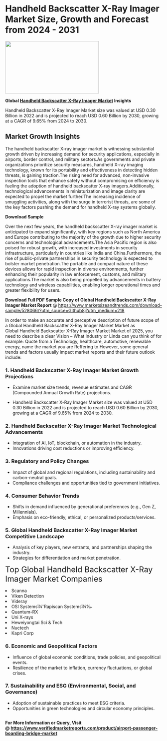 <H1>Handheld Backscatter X-Ray Imager Market Size, Growth and Forecast from 2024 - 2031</H1><img class="aligncenter size-medium wp-image-584254" src="https://thirdeyenews.in/wp-content/uploads/2024/09/Global-Market-Research-300x168.jpeg" alt="" width="300" height="168" /><p><strong>Global&nbsp;<a href="https://www.marketsizeandtrends.com/download-sample/528066/?utm_source=Github8j?utm_medium=218">Handheld Backscatter X-Ray Imager Market</a> Insights</strong></p><p>Handheld Backscatter X-Ray Imager Market size was valued at USD 0.30 Billion in 2022 and is projected to reach USD 0.60 Billion by 2030, growing at a CAGR of 9.65% from 2024 to 2030.</p><p><h2>Market Growth Insights</h2> <p>The handheld backscatter X-ray imager market is witnessing substantial growth driven by increasing demand for security applications, especially in airports, border control, and military sectors.As governments and private organizations prioritize security measures, handheld X-ray imaging technology, known for its portability and effectiveness in detecting hidden threats, is gaining traction.The rising need for advanced, non-invasive inspection tools that enhance safety without compromising on efficiency is fueling the adoption of handheld backscatter X-ray imagers.Additionally, technological advancements in miniaturization and image clarity are expected to propel the market further.The increasing incidence of smuggling activities, along with the surge in terrorist threats, are some of the key factors pushing the demand for handheld X-ray systems globally.</p> <p><strong>Download Sample</strong></p> <p>Over the next few years, the handheld backscatter X-ray imager market is anticipated to expand significantly, with key regions such as North America and Europe contributing to the majority of the growth due to higher security concerns and technological advancements.The Asia Pacific region is also poised for robust growth, with increased investments in security infrastructure, particularly in countries like India and China.Furthermore, the rise of public-private partnerships in security technology is expected to bolster market penetration.The portable and compact nature of these devices allows for rapid inspection in diverse environments, further enhancing their popularity in law enforcement, customs, and military applications.The market is also being propelled by advancements in battery technology and wireless capabilities, enabling longer operational times and greater flexibility for users.<p><span class=""><strong>Download Full PDF Sample Copy of Global Handheld Backscatter X-Ray Imager Market Report</strong> @ <a href="https://www.marketsizeandtrends.com/download-sample/528066/?utm_source=Github8j?utm_medium=218" target="_blank">https://www.marketsizeandtrends.com/download-sample/528066/?utm_source=Github8j?utm_medium=218</a></span></p><p>In order to make an accurate and perceptive description of future scope of a Global&nbsp;Handheld Backscatter X-Ray Imager Market Market as Global&nbsp;Handheld Backscatter X-Ray Imager Market Market of 2025, you need to describe a clear Vision &ndash; What Industry or Linda can you think of for example: Quote from a Technology, healthcare, automotive, renewable energy, name the market you are Reffering to.However, some general trends and factors usually impact market reports and their future outlook include:</p><h3>1.&nbsp;<strong>Handheld Backscatter X-Ray Imager Market Growth Projections</strong></h3><ul><li>Examine market size trends, revenue estimates and CAGR (Compounded Annual Growth Rate) projections.</li><li><p>Handheld Backscatter X-Ray Imager Market size was valued at USD 0.30 Billion in 2022 and is projected to reach USD 0.60 Billion by 2030, growing at a CAGR of 9.65% from 2024 to 2030.</p></li></ul><h3>2.&nbsp;<strong>Handheld Backscatter X-Ray Imager Market Technological Advancements</strong></h3><ul><li>Integration of AI, IoT, blockchain, or automation in the industry.</li><li>Innovations driving cost reductions or improving efficiency.</li></ul><h3>3.&nbsp;<strong>Regulatory and Policy Changes</strong></h3><ul><li>Impact of global and regional regulations, including sustainability and carbon-neutral goals.</li><li>Compliance challenges and opportunities tied to government initiatives.</li></ul><h3>4.&nbsp;<strong>Consumer Behavior Trends</strong></h3><ul><li>Shifts in demand influenced by generational preferences (e.g., Gen Z, Millennials).</li><li>Emphasis on eco-friendly, ethical, or personalized products/services.</li></ul><h3>5.&nbsp;<strong>Global Handheld Backscatter X-Ray Imager Market Competitive Landscape</strong></h3><ul><li>Analysis of key players, new entrants, and partnerships shaping the industry.</li><li>Strategies for differentiation and market penetration.</li></ul><p data-pm-slice="1 1 []"><span style="color: inherit; font-family: inherit; font-size: 25px;">Top Global Handheld Backscatter X-Ray Imager Market Companies</span></p><div class="" data-test-id=""><p><li>Scanna</li><li> Viken Detection</li><li> Videray</li><li> OSI Systemsï¼ˆRapiscan Systemsï¼‰</li><li> Quantum-RX</li><li> Uni X-rays</li><li> Heweiyongtai Sci & Tech</li><li> Nuctech</li><li> Kapri Corp</li></p></div><h3>6.&nbsp;<strong>Economic and Geopolitical Factors</strong></h3><ul><li>Influence of global economic conditions, trade policies, and geopolitical events.</li><li>Resilience of the market to inflation, currency fluctuations, or global crises.</li></ul><h3>7.&nbsp;<strong>Sustainability and ESG (Environmental, Social, and Governance)</strong></h3><ul><li>Adoption of sustainable practices to meet ESG criteria.</li><li>Opportunities in green technologies and circular economy principles.</li></ul><h2><strong style="font-size: 14px;">For More Information or Query, Visit @&nbsp;</strong><a style="background-color: #ffffff; font-size: 14px;" href="https://www.marketsizeandtrends.com/report/handheld-backscatter-x-ray-imager-market/" target="_blank">https://www.verifiedmarketreports.com/product/airport-passenger-boarding-bridge-market</a></h2>